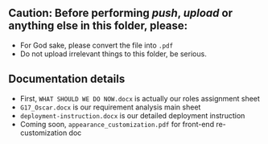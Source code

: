 ## Caution: Before performing *push*, *upload* or anything else in this folder, please: 
* For God sake, please convert the file into `.pdf` 
* Do not upload irrelevant things to this folder, be serious.

## Documentation details
* First, `WHAT SHOULD WE DO NOW.docx` is actually our roles assignment sheet 
* `G17_Oscar.docx` is our requirement analysis main sheet
*  `deployment-instruction.docx` is our detailed deployment instruction 
* Coming soon, `appearance_customization.pdf` for front-end re-customization doc
